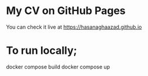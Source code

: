 # My CV on GitHub Pages
You can check it live at https://hasanaghaazad.github.io

# To run locally;
docker compose build
docker compose up